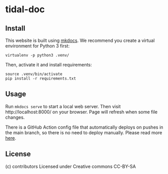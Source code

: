 # tidal-doc

## Install

This website is built using [mkdocs](https://www.mkdocs.org/).  We recommend
you create a virtual environment for Python 3 first:

```
virtualenv -p python3 .venv/
```

Then, activate it and install requirements:

```
source .venv/bin/activate
pip install -r requirements.txt
```

## Usage

Run `mkdocs serve` to start a local web server. Then visit
http://localhost:8000/ on your browser.  Page will refresh when some file
changes.

There is a GitHub Action config file that automatically deploys on pushes in
the main branch, so there is no need to deploy manually.  Please read more
[here](https://www.mkdocs.org/user-guide/deploying-your-docs/).


## License

(c) contributors
Licensed under Creative commons CC-BY-SA
